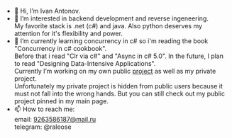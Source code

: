 - 👋 Hi, I’m Ivan Antonov.
- 👀 I’m interested in backend development and reverse ingeneering.  
My favorite stack is .net (c#) and java. Also python deserves my attention for it's flexibility and power.
- 🌱 I’m currently learning concurrency in c# so i'm reading the book "Concurrency in c# cookbook".  
Before that i read "Clr via c#" and "Async in c# 5.0". In the future, I plan to read "Designing Data-Intensive Applications".  
Currently I’m working on my own public [project](https://github.com/Raleose/Epic.Heroes.War.Hack) as well as my private project.  
Unfortunately my private project is hidden from public users because it must not fall into the wrong hands. But you can still check out my public project pinned in my main page.  
- 📫 How to reach me:  
email: 9263586187@mail.ru  
telegram: @raleose  

<!---
Raleose/Raleose is a ✨ special ✨ repository because its `README.md` (this file) appears on your GitHub profile.
You can click the Preview link to take a look at your changes.
--->
